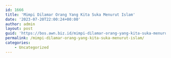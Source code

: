 ```yaml
---
id: 1666
title: 'Mimpi Dilamar Orang Yang Kita Suka Menurut Islam'
date: '2023-07-20T22:00:24+00:00'
author: admin
layout: post
guid: 'https://bos.awn.biz.id/mimpi-dilamar-orang-yang-kita-suka-menurut-islam/'
permalink: /mimpi-dilamar-orang-yang-kita-suka-menurut-islam/
categories:
    - Uncategorized
---
```


